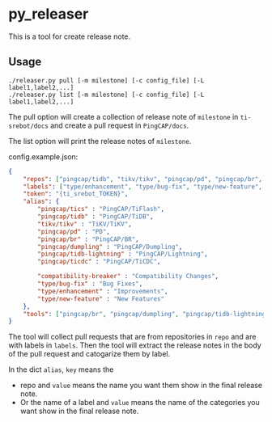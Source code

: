 # py_releaser

This is a tool for create release note.

## Usage

```shell
./releaser.py pull [-m milestone] [-c config_file] [-L label1,label2,...]
./releaser.py list [-m milestone] [-c config_file] [-L label1,label2,...]
```

The pull option will create a collection of release note of `milestone` in `ti-srebot/docs` and create a pull request in `PingCAP/docs`.

The list option will print the release notes of `milestone`.

config.example.json:

```json
{
    "repos": ["pingcap/tidb", "tikv/tikv", "pingcap/pd", "pingcap/br", "pingcap/dumpling", "pingcap/tidb-lightning", "pingcap/ticdc"],
    "labels": ["type/enhancement", "type/bug-fix", "type/new-feature", "compatibility-breaker"],
    "token": "{ti_srebot_TOKEN}",
    "alias": {
        "pingcap/tics" : "PingCAP/TiFlash",
        "pingcap/tidb" : "PingCAP/TiDB",
        "tikv/tikv" : "TiKV/TiKV",
        "pingcap/pd" : "PD",
        "pingcap/br" : "PingCAP/BR",
        "pingcap/dumpling" : "PingCAP/Dumpling",
        "pingcap/tidb-lightning" : "PingCAP/Lightning",
        "pingcap/ticdc" : "PingCAP/TiCDC",

        "compatibility-breaker" : "Compatibility Changes",
        "type/bug-fix" : "Bug Fixes",
        "type/enhancement" : "Improvements",
        "type/new-feature" : "New Features"
    },
    "tools": ["pingcap/br", "pingcap/dumpling", "pingcap/tidb-lightning", "pingcap/ticdc"]
}
```

The tool will collect pull requests  that are from repositories in `repo` and are with labels in `labels`. Then the tool will extract the release notes in the body of the pull request and catogarize them by label.

In the dict `alias`, `key` means the 

- repo and `value` means the name you want them show in the final release note. 
- Or the name of a label and `value` means the name of the categories you want show in the final release note. 

